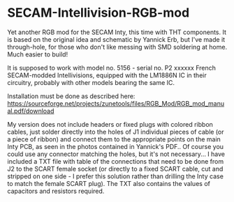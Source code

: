 # SECAM-Intellivision-RGB-mod
Yet another RGB mod for the SECAM Inty, this time with THT components. It is based on the original idea and schematic by Yannick Erb, but I've made it through-hole, for those who don't like messing with SMD soldering at home. Much easier to build!

It is supposed to work with model no. 5156 - serial no. P2 xxxxxx French SECAM-modded Intellivisions, equipped with the LM1886N IC in their circuitry, probably with other models bearing the same IC.

Installation must be done as described here:
https://sourceforge.net/projects/zunetools/files/RGB_Mod/RGB_mod_manual.pdf/download

My version does not include headers or fixed plugs with colored ribbon cables, just solder directly into the holes of J1 individual pieces of cable (or a piece of ribbon) and connect them to the appropriate points on the main Inty PCB, as seen in the photos contained in Yannick's PDF.. Of course you could use any connector matching the holes, but it's not necessary...
I have included a TXT file with table of the connections that need to be done from J2 to the SCART female socket (or directly to a fixed SCART cable, cut and stripped on one side - I prefer this solution rather than drilling the Inty case to match the female SCART plug). The TXT also contains the values of capacitors and resistors required.

